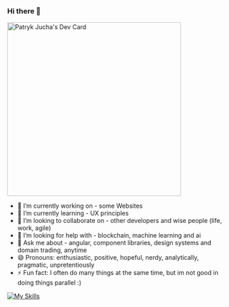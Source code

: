 ### Hi there 👋

<a href="https://app.daily.dev/pajuka"><img src="https://api.daily.dev/devcards/54dc1fb780ad4d749398755b044b7a23.png?r=d4c" width="400" alt="Patryk Jucha's Dev Card"/></a>

- 🔭 I’m currently working on - some Websites
- 🌱 I’m currently learning - UX principles
- 👯 I’m looking to collaborate on - other developers and wise people (life, work, agile)
- 🤔 I’m looking for help with - blockchain, machine learning and ai
- 💬 Ask me about - angular, component libraries, design systems and domain trading, anytime
- 😄 Pronouns: enthusiastic, positive, hopeful, nerdy, analytically, pragmatic, unpretentiously
- ⚡ Fun fact: I often do many things at the same time, but im not good in doing things parallel :)

[![My Skills](https://skillicons.dev/icons?i=js,html,css,wasm)](https://skillicons.dev)
